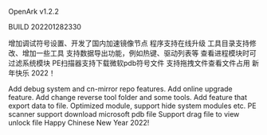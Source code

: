 OpenArk v1.2.2

BUILD 202201282330

增加调试符号设置、开发了国内加速镜像节点
程序支持在线升级
工具目录支持修改、增加一些工具
支持数据导出功能，例如热键、驱动列表等
查看进程模块时可过滤系统模块
PE扫描器支持下载微软pdb符号文件
支持拖拽文件查看文件占用
新年快乐 2022！

Add debug system and cn-mirror repo features.
Add online upgrade feature.
Add change reverse tool folder and some tools.
Add feature that export data to file.
Optimized module, support hide system modules etc.
PE scanner support download microsoft pdb file
Support drag file to view unlock file
Happy Chinese New Year 2022!
